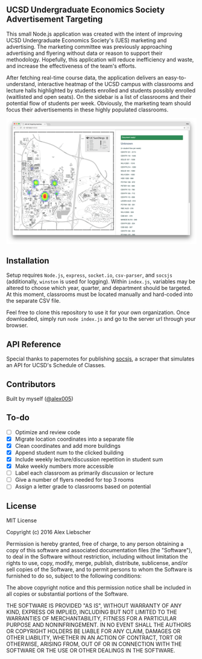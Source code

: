 ## UCSD Undergraduate Economics Society Advertisement Targeting

This small Node.js application was created with the intent of improving UCSD Undergraduate Economics Society's (UES) marketing and advertising. The marketing committee was previously approaching advertising and flyering without data or reason to support their methodology. Hopefully, this application will reduce inefficiency and waste, and increase the effectiveness of the team's efforts.

After fetching real-time course data, the application delivers an easy-to-understand, interactive heatmap of the UCSD campus with classrooms and lecture halls highlighted by students enrolled and students possibly enrolled (waitlisted and open seats). On the sidebar is a list of classrooms and their potential flow of students per week. Obviously, the marketing team should focus their advertisements in these highly populated classrooms.

![Operational Screenshot](/UES%20Ad%20Targeting.png?raw=true "Operational Screenshot")

## Installation

Setup requires <code>Node.js</code>, <code>express</code>, <code>socket.io</code>, <code>csv-parser</code>, and <code>socsjs</code> (additionally, <code>winston</code> is used for logging). Within <code>index.js</code>, variables may be altered to choose which year, quarter, and department should be targeted. At this moment, classrooms must be located manually and hard-coded into the separate CSV file.

Feel free to clone this repository to use it for your own organization. Once downloaded, simply run <code>node index.js</code> and go to the server url through your browser.

## API Reference

Special thanks to papernotes for publishing [socsjs](https://github.com/papernotes/socsjs), a scraper that simulates an API for UCSD's Schedule of Classes.

## Contributors

Built by myself ([@alex005](https://github.com/Alex005))

## To-do

- [ ] Optimize and review code
- [x] Migrate location coordinates into a separate file
- [x] Clean coordinates and add more buildings
- [x] Append student num to the clicked building
- [x] Include weekly lecture/discussion repetition in student sum
- [x] Make weekly numbers more accessible
- [ ] Label each classroom as primarily discussion or lecture
- [ ] Give a number of flyers needed for top 3 rooms
- [ ] Assign a letter grade to classrooms based on potential

## License

MIT License

Copyright (c) 2016 Alex Liebscher

Permission is hereby granted, free of charge, to any person obtaining a copy
of this software and associated documentation files (the "Software"), to deal
in the Software without restriction, including without limitation the rights
to use, copy, modify, merge, publish, distribute, sublicense, and/or sell
copies of the Software, and to permit persons to whom the Software is
furnished to do so, subject to the following conditions:

The above copyright notice and this permission notice shall be included in all
copies or substantial portions of the Software.

THE SOFTWARE IS PROVIDED "AS IS", WITHOUT WARRANTY OF ANY KIND, EXPRESS OR
IMPLIED, INCLUDING BUT NOT LIMITED TO THE WARRANTIES OF MERCHANTABILITY,
FITNESS FOR A PARTICULAR PURPOSE AND NONINFRINGEMENT. IN NO EVENT SHALL THE
AUTHORS OR COPYRIGHT HOLDERS BE LIABLE FOR ANY CLAIM, DAMAGES OR OTHER
LIABILITY, WHETHER IN AN ACTION OF CONTRACT, TORT OR OTHERWISE, ARISING FROM,
OUT OF OR IN CONNECTION WITH THE SOFTWARE OR THE USE OR OTHER DEALINGS IN THE
SOFTWARE.
